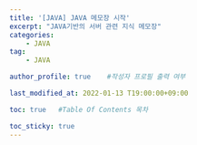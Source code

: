 ```yaml
---
title: '[JAVA] JAVA 메모장 시작' 
excerpt: "JAVA기반의 서버 관련 지식 메모장"
categories:
    - JAVA
tag:
    - JAVA

author_profile: true    #작성자 프로필 출력 여부

last_modified_at: 2022-01-13 T19:00:00+09:00

toc: true   #Table Of Contents 목차 

toc_sticky: true
---
```

